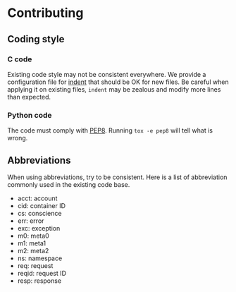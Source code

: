 # Contributing

## Coding style
### C code

Existing code style may not be consistent everywhere. We provide a
configuration file for [indent](./.indent.pro) that should be OK for
new files. Be careful when applying it on existing files, ``indent`` may be
zealous and modify more lines than expected.

### Python code

The code must comply with [PEP8](https://www.python.org/dev/peps/pep-0008/).
Running ``tox -e pep8`` will tell what is wrong.


## Abbreviations

When using abbreviations, try to be consistent. Here is a list of
abbreviation commonly used in the existing code base.

- acct: account
- cid: container ID
- cs: conscience
- err: error
- exc: exception
- m0: meta0
- m1: meta1
- m2: meta2
- ns: namespace
- req: request
- reqid: request ID
- resp: response
